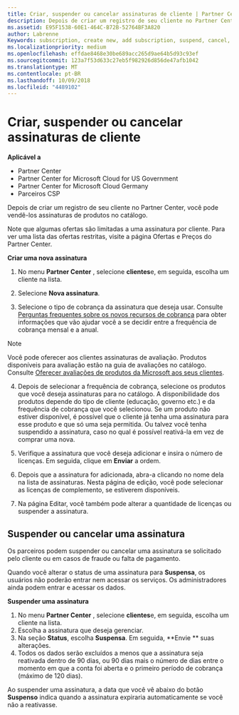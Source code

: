 ```yaml
---
title: Criar, suspender ou cancelar assinaturas de cliente | Partner Center
description: Depois de criar um registro de seu cliente no Partner Center, você poderá vender a ele assinaturas de produtos no catálogo.
ms.assetid: E95F1538-60E1-464C-B72B-52764BF3A820
author: Labrenne
Keywords: subscription, create new, add subscription, suspend, cancel,
ms.localizationpriority: medium
ms.openlocfilehash: effdae8468e30be689acc265d9ae64b5d93c93ef
ms.sourcegitcommit: 123a7f53d633c27eb5f982926d856de47afb1042
ms.translationtype: MT
ms.contentlocale: pt-BR
ms.lasthandoff: 10/09/2018
ms.locfileid: "4489102"
---
```

# <a name="create-suspend-or-cancel-customer-subscriptions"></a>Criar, suspender ou cancelar assinaturas de cliente

**Aplicável a**

-  Partner Center
-  Partner Center for Microsoft Cloud for US Government
-  Partner Center for Microsoft Cloud Germany
-  Parceiros CSP

Depois de criar um registro de seu cliente no Partner Center, você pode vendê-los assinaturas de produtos no catálogo.

Note que algumas ofertas são limitadas a uma assinatura por cliente. Para ver uma lista das ofertas restritas, visite a página Ofertas e Preços do Partner Center. 


**Criar uma nova assinatura**

1.  No menu **Partner Center** , selecione **clientes**e, em seguida, escolha um cliente na lista.

2.  Selecione **Nova assinatura**.

3.  Selecione o tipo de cobrança da assinatura que deseja usar.  Consulte [Perguntas frequentes sobre os novos recursos de cobrança](faq-about-new-billing-features.md) para obter informações que vão ajudar você a se decidir entre a frequência de cobrança mensal e a anual.
 
 >[!Note]
 >Você pode oferecer aos clientes assinaturas de avaliação. Produtos disponíveis para avaliação estão na guia de avaliações no catálogo. Consulte [Oferecer avaliações de produtos da Microsoft aos seus clientes](offer-your-customers-trials-of-microsoft-products.md).

 
4. Depois de selecionar a frequência de cobrança, selecione os produtos que você deseja assinaturas para no catálogo. A disponibilidade dos produtos depende do tipo de cliente (educação, governo etc.) e da frequência de cobrança que você selecionou. Se um produto não estiver disponível, é possível que o cliente já tenha uma assinatura para esse produto e que só uma seja permitida. Ou talvez você tenha suspendido a assinatura, caso no qual é possível reativá-la em vez de comprar uma nova.

5. Verifique a assinatura que você deseja adicionar e insira o número de licenças. Em seguida, clique em **Enviar** a ordem.

6.  Depois que a assinatura for adicionada, abra-a clicando no nome dela na lista de assinaturas. Nesta página de edição, você pode selecionar as licenças de complemento, se estiverem disponíveis.

7.  Na página Editar, você também pode alterar a quantidade de licenças ou suspender a assinatura.

## <a name="suspend-or-cancel-a-subscription"></a>Suspender ou cancelar uma assinatura

Os parceiros podem suspender ou cancelar uma assinatura se solicitado pelo cliente ou em casos de fraude ou falta de pagamento.

Quando você alterar o status de uma assinatura para **Suspensa**, os usuários não poderão entrar nem acessar os serviços. Os administradores ainda podem entrar e acessar os dados.

**Suspender uma assinatura**

1.  No menu **Partner Center** , selecione **clientes**e, em seguida, escolha um cliente na lista.
2.  Escolha a assinatura que deseja gerenciar.
3.  Na seção **Status**, escolha **Suspensa**. Em seguida, **Envie ** suas alterações.
4.  Todos os dados serão excluídos a menos que a assinatura seja reativada dentro de 90 dias, ou 90 dias mais o número de dias entre o momento em que a conta foi aberta e o primeiro período de cobrança (máximo de 120 dias).

Ao suspender uma assinatura, a data que você vê abaixo do botão **Suspenso** indica quando a assinatura expiraria automaticamente se você não a reativasse. 




 



